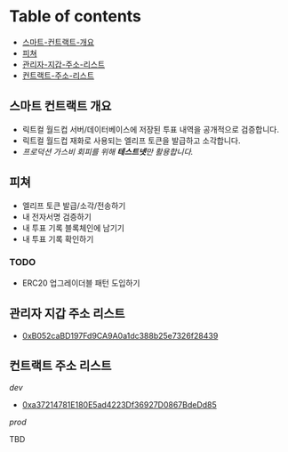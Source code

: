 # Table of contents

- [스마트-컨트랙트-개요](#스마트-컨트랙트-개요)
- [피쳐](#피쳐)
- [관리자-지갑-주소-리스트](#관리자-지갑-주소-리스트)
- [컨트랙트-주소-리스트](#컨트랙트-주소-리스트)

## 스마트 컨트랙트 개요

- 릭트컬 월드컵 서버/데이터베이스에 저장된 투표 내역을 공개적으로 검증합니다.
- 릭트컬 월드컵 재화로 사용되는 엘리프 토큰을 발급하고 소각합니다.
- _프로덕션 가스비 회피를 위해 **테스트넷**만 활용합니다._

## 피쳐

- 엘리프 토큰 발급/소각/전송하기
- 내 전자서명 검증하기
- 내 투표 기록 블록체인에 남기기
- 내 투표 기록 확인하기

### TODO

- ERC20 업그레이더블 패턴 도입하기

## 관리자 지갑 주소 리스트

- [0xB052caBD197Fd9CA9A0a1dc388b25e7326f28439](https://sepolia.etherscan.io/address/0xb052cabd197fd9ca9a0a1dc388b25e7326f28439)

## 컨트랙트 주소 리스트

_dev_

- [0xa37214781E180E5ad4223Df36927D0867BdeDd85](https://sepolia.etherscan.io/address/0xa37214781E180E5ad4223Df36927D0867BdeDd85)

_prod_

TBD
